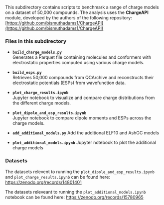 This subdirectory contains scripts to benchmark a range of charge models on a dataset of 50,000 compounds. The analysis uses the **ChargeAPI** module, developed by the authors of the following repository:  
[https://github.com/bismuthadams1/ChargeAPI](https://github.com/bismuthadams1/ChargeAPI)

### Files in this subdirectory

- **`build_charge_models.py`**  
  Generates a Parquet file containing molecules and conformers with electrostatic properties computed using various charge models.

- **`build_esps.py`**  
  Retrieves 50,000 compounds from QCArchive and reconstructs their electrostatic potentials (ESPs) from wavefunction data.

- **`plot_charge_results.ipynb`**  
  Jupyter notebook to visualize and compare charge distributions from the different charge models.

- **`plot_dipole_and_esp_results.ipynb`**  
  Jupyter notebook to compare dipole moments and ESPs across the charge models.

- **`add_additional_models.py`**
  Add the additional ELF10 and AshGC models

- **`plot_additional_models.ipynb`**
  Jupyter notebook to plot the additional charge models

### Datasets

The datasets relevent to running the `plot_dipole_and_esp_results.ipynb` and `plot_charge_results.ipynb` can be found here: https://zenodo.org/records/14801401

The datasets releveant to running the `plot_additional_models.ipynb` notebook can be found here: https://zenodo.org/records/15780965
